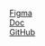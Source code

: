 <a href="https://www.figma.com/file/RialOobNJTPX7CY0X7fwgL/Petshop?type=design&node-id=0%3A1&mode=design&t=FhBSIoHbpb2PuDNq-1">Figma</a>
<br>
<a href="https://docs.google.com/document/u/1/d/19bGaTVHD1IQYDJ8D3Jyy7c7nsjiIsjk-cTpWKie__Dk/edit?usp=drive_web">Doc</a>
<br>
<a href="https://github.com/wh0am-i/petCare">GitHub</a>



